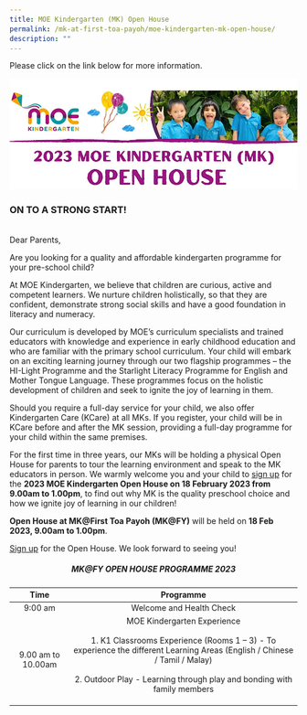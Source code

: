 ```yaml
---
title: MOE Kindergarten (MK) Open House
permalink: /mk-at-first-toa-payoh/moe-kindergarten-mk-open-house/
description: ""
---
```

Please click on the link below for more information.  

![](/images/MK@First%20Toa%20Payoh/Open%20House/MK%20Open%20House%202023.jpg)  

### ON TO A STRONG START!
<br>
Dear Parents,

Are you looking for a quality and affordable kindergarten programme for your pre-school child?

At MOE Kindergarten, we believe that children are curious, active and competent learners. We nurture children holistically, so that they are confident, demonstrate strong social skills and have a good foundation in literacy and numeracy.

Our curriculum is developed by MOE’s curriculum specialists and trained educators with knowledge and experience in early childhood education and who are familiar with the primary school curriculum. Your child will embark on an exciting learning journey through our two flagship programmes – the HI-Light Programme and the Starlight Literacy Programme for English and Mother Tongue Language. These programmes focus on the holistic development of children and seek to ignite the joy of learning in them.

Should you require a full-day service for your child, we also offer Kindergarten Care (KCare) at all MKs. If you register, your child will be in KCare before and after the MK session, providing a full-day programme for your child within the same premises.

For the first time in three years, our MKs will be holding a physical Open House for parents to tour the learning environment and speak to the MK educators in person. We warmly welcome you and your child to [sign up](https://go.gov.sg/mkopenhouse2023pmk) for the **2023 MOE Kindergarten Open House on 18 February 2023 from 9.00am to 1.00pm**, to find out why MK is the quality preschool choice and how we ignite joy of learning in our children!

**Open House at MK@First Toa Payoh (MK@FY)** will be held on **18 Feb 2023, 9.00am to 1.00pm**.

[Sign up](https://go.gov.sg/mkopenhouse2023pmk) for the Open House. We look forward to seeing you!    

<h5 align="center">MK@FY OPEN HOUSE PROGRAMME 2023</h5>

| Time | Programme |
|:---:|:---:|
| 9:00 am | Welcome and Health Check |
| 9.00 am to 10.00am | MOE Kindergarten Experience<br><br>1. K1 Classrooms Experience (Rooms 1 – 3) - To experience the different Learning Areas (English / Chinese / Tamil / Malay)<br><br>2. Outdoor Play - Learning through play and bonding with family members<br><br> |